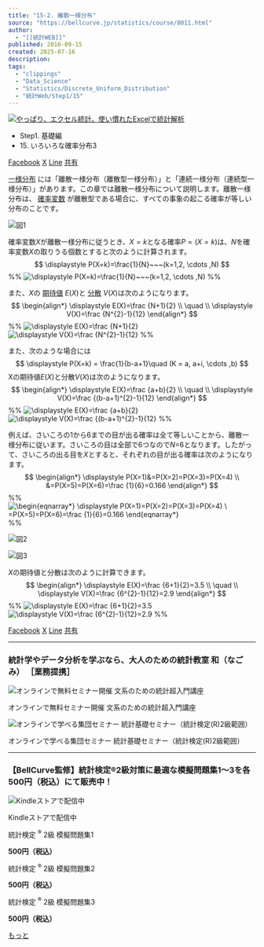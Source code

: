 ```yaml
---
title: "15-2. 離散一様分布"
source: "https://bellcurve.jp/statistics/course/8011.html"
author:
  - "[[統計WEB]]"
published: 2016-09-15
created: 2025-07-16
description:
tags:
  - "clippings"
  - "Data_Science"
  - "Statistics/Discrete_Uniform_Distribution"
  - "統計Web/Step1/15"
---
```

[![やっぱり、エクセル統計。使い慣れたExcelで統計解析](https://bellcurve.jp/statistics/wp-content/uploads/2024/09/statistics01-b_ver3.png "やっぱり、エクセル統計。使い慣れたExcelで統計解析")](https://bellcurve.jp/ex/)

- Step1. 基礎編
- 15\. いろいろな確率分布3

[Facebook](https://bellcurve.jp/#facebook "Facebook") [X](https://bellcurve.jp/#x "X") [Line](https://bellcurve.jp/#line "Line") [共有](https://www.addtoany.com/share#url=https%3A%2F%2Fbellcurve.jp%2Fstatistics%2Fcourse%2F8011.html&title=15-2.%20%E9%9B%A2%E6%95%A3%E4%B8%80%E6%A7%98%E5%88%86%E5%B8%83)

[一様分布](https://bellcurve.jp/statistics/glossary/590.html) には「離散一様分布（離散型一様分布）」と「連続一様分布（連続型一様分布）」があります。この章では離散一様分布について説明します。離散一様分布は、 [確率変数](https://bellcurve.jp/statistics/glossary/807.html) が離散型である場合に、すべての事象の起こる確率が等しい分布のことです。

![図1](https://bellcurve.jp/statistics/wp-content/uploads/2016/09/795316b92fc766b0181f6fef074f03fa-1.png)

確率変数$X$が離散一様分布に従うとき、$X=k$となる確率$P=(X=k)$は、$N$を確率変数$X$の取りうる個数とすると次のように計算されます。
$$
\displaystyle P(X=k)=\frac{1}{N}~~~(k=1,2, \cdots ,N)
$$
%% ![ \displaystyle P(X=k)=\frac{1}{N}~~~(k=1,2, \cdots ,N) ](https://bellcurve.jp/statistics/wp-content/ql-cache/quicklatex.com-46f17ede77c25b0a06ede1759b02e04a_l3.svg "Rendered by QuickLaTeX.com") %%

また、$X$の [期待値](https://bellcurve.jp/statistics/glossary/891.html) $E(X)$と [分散](https://bellcurve.jp/statistics/glossary/1032.html) $V(X)$は次のようになります。
$$
\begin{align*}
\displaystyle E(X)=\frac {N+1}{2} \\
\quad \\
\displaystyle V(X)=\frac {N^{2}-1}{12}
\end{align*}
$$
%% ![ \displaystyle E(X)=\frac {N+1}{2} ](https://bellcurve.jp/statistics/wp-content/ql-cache/quicklatex.com-f2005f7a620539ffde52ec2fcd004248_l3.svg "Rendered by QuickLaTeX.com") ![ \displaystyle V(X)=\frac {N^{2}-1}{12} ](https://bellcurve.jp/statistics/wp-content/ql-cache/quicklatex.com-0cc38452b04c733173dc203c392f7192_l3.svg "Rendered by QuickLaTeX.com") %%

また、次のような場合には
$$
\displaystyle P(X=k) = \frac{1}{b-a+1}\quad (K = a, a+i, \cdots ,b)
$$
Xの期待値$E(X)$と分散$V(X)$は次のようになります。
$$
\begin{align*}
\displaystyle E(X)=\frac {a+b}{2} \\
\quad \\
\displaystyle V(X)=\frac {(b-a+1)^{2}-1}{12}
\end{align*}
$$
%% ![ \displaystyle E(X)=\frac {a+b}{2} ](https://bellcurve.jp/statistics/wp-content/ql-cache/quicklatex.com-5702d38f0c42b7fd07849a156d20b3f4_l3.svg "Rendered by QuickLaTeX.com") ![ \displaystyle V(X)=\frac {(b-a+1)^{2}-1}{12} ](https://bellcurve.jp/statistics/wp-content/ql-cache/quicklatex.com-10d3564704653ea5069531b627b30d00_l3.svg "Rendered by QuickLaTeX.com") %%

例えば、さいころの1から6までの目が出る確率は全て等しいことから、離散一様分布に従います。さいころの目は全部で6つなので$N$=6となります。したがって、さいころの出る目を$X$とすると、それぞれの目が出る確率は次のようになります。
$$
 \begin{align*} 
 \displaystyle P(X=1)&=P(X=2)=P(X=3)=P(X=4) \\ 
 &=P(X=5)=P(X=6)=\frac {1}{6}=0.166 
 \end{align*} 
$$
%% ![ \begin{eqnarray*} \displaystyle P(X=1)=P(X=2)=P(X=3)=P(X=4) \\ =P(X=5)=P(X=6)=\frac {1}{6}=0.166 \end{eqnarray*} ](https://bellcurve.jp/statistics/wp-content/ql-cache/quicklatex.com-9f20978bc88d974084c98e3bdafd91f8_l3.svg "Rendered by QuickLaTeX.com") %%

![図2](https://bellcurve.jp/statistics/wp-content/uploads/2016/09/2b530e80c7d0de90885e285c5d798063-1.png)

![図3](https://bellcurve.jp/statistics/wp-content/uploads/2016/09/c8856789ec11ab8b1013037cef6929f9-1.png)

$X$の期待値と分散は次のように計算できます。
$$
\begin{align*} 
\displaystyle E(X)=\frac {6+1}{2}=3.5 \\ 
\quad \\
\displaystyle V(X)=\frac {6^{2}-1}{12}=2.9
 \end{align*} 
$$
%% ![ \displaystyle E(X)=\frac {6+1}{2}=3.5 ](https://bellcurve.jp/statistics/wp-content/ql-cache/quicklatex.com-2efdfbe17bddf9d09d954ec3b9edc8b0_l3.svg "Rendered by QuickLaTeX.com") ![ \displaystyle V(X)=\frac {6^{2}-1}{12}=2.9 ](https://bellcurve.jp/statistics/wp-content/ql-cache/quicklatex.com-a193226c98d054cb467661c9fff1e788_l3.svg "Rendered by QuickLaTeX.com") %%

[Facebook](https://bellcurve.jp/#facebook "Facebook") [X](https://bellcurve.jp/#x "X") [Line](https://bellcurve.jp/#line "Line") [共有](https://www.addtoany.com/share#url=https%3A%2F%2Fbellcurve.jp%2Fstatistics%2Fcourse%2F8011.html&title=15-2.%20%E9%9B%A2%E6%95%A3%E4%B8%80%E6%A7%98%E5%88%86%E5%B8%83)

---

### 統計学やデータ分析を学ぶなら、大人のための統計教室 和（なごみ） ［業務提携］

![オンラインで無料セミナー開催 文系のための統計超入門講座](https://bellcurve.jp/statistics/wp-content/uploads/2025/05/toukeicyounyumon.png)

オンラインで無料セミナー開催 文系のための統計超入門講座

![オンラインで学べる集団セミナー 統計基礎セミナー（統計検定(R)2級範囲）](https://bellcurve.jp/statistics/wp-content/uploads/2025/05/toukeikiso.png)

オンラインで学べる集団セミナー 統計基礎セミナー（統計検定(R)2級範囲）

---

### 【BellCurve監修】統計検定®2級対策に最適な模擬問題集1～3を各500円（税込）にて販売中！

![Kindleストアで配信中](https://bellcurve.jp/statistics/wp-content/uploads/2018/07/bnr_kindle.png)

Kindleストアで配信中

統計検定 <sup>®</sup> 2級 模擬問題集1

**500円（税込）**  

統計検定 <sup>®</sup> 2級 模擬問題集2

**500円（税込）**  

統計検定 <sup>®</sup> 2級 模擬問題集3

**500円（税込）**  

[もっと](https://bellcurve.jp/statistics/course/#addtoany "すべてを表示")